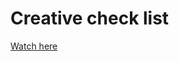 # Creative check list

<a href="https://druzhkova.github.io/Creative-check-list-custom/">Watch here</a>
